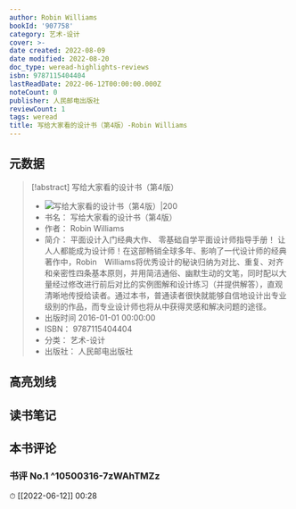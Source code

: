 ```yaml
---
author: Robin Williams
bookId: '907758'
category: 艺术-设计
cover: >-
date created: 2022-08-09
date modified: 2022-08-20
doc_type: weread-highlights-reviews
isbn: 9787115404404
lastReadDate: 2022-06-12T00:00:00.000Z
noteCount: 0
publisher: 人民邮电出版社
reviewCount: 1
tags: weread
title: 写给大家看的设计书（第4版）-Robin Williams
---
```


## 元数据

> [!abstract] 写给大家看的设计书（第4版）
> - ![ 写给大家看的设计书（第4版）|200](https://wfqqreader-1252317822.image.myqcloud.com/cover/758/907758/t7_907758.jpg)
> - 书名： 写给大家看的设计书（第4版）
> - 作者： Robin Williams
> - 简介： 平面设计入门经典大作、 零基础自学平面设计师指导手册！ 让人人都能成为设计师！在这部畅销全球多年、影响了一代设计师的经典著作中，Robin　Williams将优秀设计的秘诀归纳为对比、重复、对齐和亲密性四条基本原则，并用简洁通俗、幽默生动的文笔，同时配以大量经过修改进行前后对比的实例图解和设计练习（并提供解答），直观清晰地传授给读者。通过本书，普通读者很快就能够自信地设计出专业级别的作品，而专业设计师也将从中获得灵感和解决问题的途径。
> - 出版时间 2016-01-01 00:00:00
> - ISBN： 9787115404404
> - 分类： 艺术-设计
> - 出版社： 人民邮电出版社

## 高亮划线

## 读书笔记

## 本书评论

### 书评 No.1 ^10500316-7zWAhTMZz

⏱ [[2022-06-12]] 00:28
